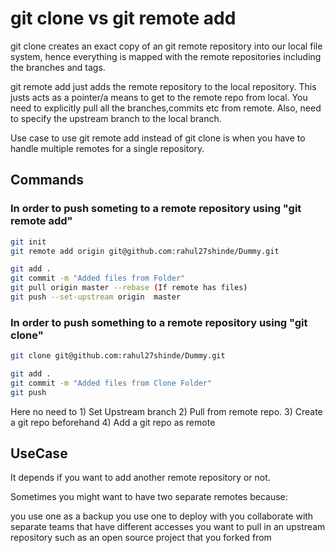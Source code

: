 # git clone vs git remote add

git clone creates an exact copy of an git remote repository into our local file system, hence everything is mapped with the remote repositories including the branches and tags.

git remote add just adds the remote repository to the local repository. This justs acts as a pointer/a means to get to the remote repo from local. You need to explicitly pull all the branches,commits etc from remote. Also, need to specify the upstream branch to the local branch.

Use case to use git remote add instead of git clone is when you have to handle multiple remotes for a single repository.

## Commands

### In order to push someting to a remote repository using "git remote add"

```bash
git init
git remote add origin git@github.com:rahul27shinde/Dummy.git

git add .
git commit -m "Added files from Folder"
git pull origin master --rebase (If remote has files)
git push --set-upstream origin  master
```

### In order to push something to a remote repository using "git clone"

```bash
git clone git@github.com:rahul27shinde/Dummy.git

git add .
git commit -m "Added files from Clone Folder"
git push
```
Here no need to 1) Set Upstream branch
				2) Pull from remote repo.
				3) Create a git repo beforehand
				4) Add a git repo as remote

## UseCase
It depends if you want to add another remote repository or not.

Sometimes you might want to have two separate remotes because:

you use one as a backup
you use one to deploy with
you collaborate with separate teams that have different accesses
you want to pull in an upstream repository such as an open source project that you forked from

